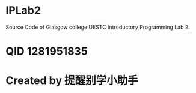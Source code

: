 # IPLab2
Source Code of Glasgow college UESTC Introductory Programming Lab 2.

# QID 1281951835
# Created by 提醒别学小助手
